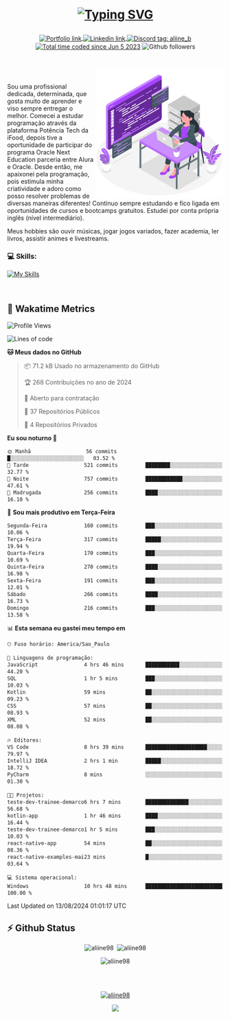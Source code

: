 # <p align = "center"><a href="https://git.io/typing-svg"><img src="https://readme-typing-svg.demolab.com?font=Space+Mono&size=28&pause=1000&duration=4000&color=8E58F7&vCenter=true&width=500&lines=%E2%9C%A8+Ol%C3%A1%2C+sou+Aline+Bevilacqua;%E2%9C%A8+Desenvolvedora+Web!" alt="Typing SVG" /></a></p>

<p align = "center">
    <a href="https://aliine98.github.io" target="_blank">
        <img alt="Portfolio link" align="center" src = "https://img.shields.io/badge/portfolio-8A2BE2?style=for-the-badge">
    </a>
    <a href="https://www.linkedin.com/in/aline-bevilacqua/" target="_blank">
        <img alt="Linkedin link" align="center" src = "https://img.shields.io/badge/LinkedIn-0077B5?style=for-the-badge&logo=linkedin&logoColor=white">
    </a>
    <a href="https://discord.com/" target="_blank">
        <img alt="Discord tag: aliine_b" align="center" src="https://img.shields.io/badge/-aliine__b-5865f2?style=flat-square&logo=Discord&logoColor=FFF" height="28">
    </a>
    <a href="https://wakatime.com/@aliine"><img src="https://wakatime.com/badge/user/d705bdc6-1244-4026-9380-8de8c1599f8d.svg?style=for-the-badge" alt="Total time coded since Jun 5 2023" align="center"/></a>
    <img alt="Github followers" align="center" src="https://img.shields.io/github/followers/Aliine98?style=for-the-badge&color=bf0f47&logo=github&logoColor=white">
</p><br>

<a href="https://storyset.com/"><img src="./assets/coding-amico.svg" width="300" align="right"></a>

<div align="left">
<br>

Sou uma profissional dedicada, determinada, que gosta muito de aprender e viso sempre entregar o melhor. Comecei a estudar programação através da plataforma Potência Tech da iFood, depois tive a oportunidade de participar do programa Oracle Next Education parceria entre Alura e Oracle. Desde então, me apaixonei pela programação, pois estimula minha criatividade e adoro como posso resolver problemas de diversas maneiras diferentes! Continuo sempre estudando e fico ligada em oportunidades de cursos e bootcamps gratuitos.
Estudei por conta própria inglês (nível intermediário).

Meus hobbies são ouvir músicas, jogar jogos variados, fazer academia, ler livros, assistir animes e livestreams.

### 💻 Skills:
[![My Skills](https://skillicons.dev/icons?i=html,css,js,bootstrap,tailwind,ts,mysql,angular,next,nuxt,express,mongo,java)](https://skillicons.dev)
</div>
<br>

## 🚀 Wakatime Metrics

<!--START_SECTION:waka-->
![Profile Views](http://img.shields.io/badge/Visualizac%C3%B5es%20do%20perfil-0-blue)

![Lines of code](https://img.shields.io/badge/Desde%20o%20Hello%20World%20eu%20escrevi-329.3%20thousand%20linhas%20de%20c%C3%B3digo-blue)

**🐱 Meus dados no GitHub** 

> 📦 71.2 kB Usado no armazenamento do GitHub 
 > 
> 🏆 268 Contribuições no ano de 2024
 > 
> 💼 Aberto para contratação
 > 
> 📜 37 Repositórios Públicos 
 > 
> 🔑 4 Repositórios Privados 
 > 
**Eu sou noturno 🦉** 

```text
🌞 Manhã                  56 commits          █░░░░░░░░░░░░░░░░░░░░░░░░   03.52 % 
🌆 Tarde                  521 commits         ████████░░░░░░░░░░░░░░░░░   32.77 % 
🌃 Noite                  757 commits         ████████████░░░░░░░░░░░░░   47.61 % 
🌙 Madrugada              256 commits         ████░░░░░░░░░░░░░░░░░░░░░   16.10 % 
```
📅 **Sou mais produtivo em Terça-Feira** 

```text
Segunda-Feira            160 commits         ███░░░░░░░░░░░░░░░░░░░░░░   10.06 % 
Terça-Feira              317 commits         █████░░░░░░░░░░░░░░░░░░░░   19.94 % 
Quarta-Feira             170 commits         ███░░░░░░░░░░░░░░░░░░░░░░   10.69 % 
Quinta-Feira             270 commits         ████░░░░░░░░░░░░░░░░░░░░░   16.98 % 
Sexta-Feira              191 commits         ███░░░░░░░░░░░░░░░░░░░░░░   12.01 % 
Sábado                   266 commits         ████░░░░░░░░░░░░░░░░░░░░░   16.73 % 
Domingo                  216 commits         ███░░░░░░░░░░░░░░░░░░░░░░   13.58 % 
```


📊 **Esta semana eu gastei meu tempo em** 

```text
🕑︎ Fuso horário: America/Sao_Paulo

💬 Linguagens de programação: 
JavaScript               4 hrs 46 mins       ███████████░░░░░░░░░░░░░░   44.20 % 
SQL                      1 hr 5 mins         ███░░░░░░░░░░░░░░░░░░░░░░   10.03 % 
Kotlin                   59 mins             ██░░░░░░░░░░░░░░░░░░░░░░░   09.23 % 
CSS                      57 mins             ██░░░░░░░░░░░░░░░░░░░░░░░   08.93 % 
XML                      52 mins             ██░░░░░░░░░░░░░░░░░░░░░░░   08.08 % 

🔥 Editores: 
VS Code                  8 hrs 39 mins       ████████████████████░░░░░   79.97 % 
IntelliJ IDEA            2 hrs 1 min         █████░░░░░░░░░░░░░░░░░░░░   18.72 % 
PyCharm                  8 mins              ░░░░░░░░░░░░░░░░░░░░░░░░░   01.30 % 

🐱‍💻 Projetos: 
teste-dev-trainee-demarco6 hrs 7 mins        ██████████████░░░░░░░░░░░   56.68 % 
kotlin-app               1 hr 46 mins        ████░░░░░░░░░░░░░░░░░░░░░   16.44 % 
teste-dev-trainee-demarco1 hr 5 mins         ███░░░░░░░░░░░░░░░░░░░░░░   10.03 % 
react-native-app         54 mins             ██░░░░░░░░░░░░░░░░░░░░░░░   08.36 % 
react-native-examples-mai23 mins             █░░░░░░░░░░░░░░░░░░░░░░░░   03.64 % 

💻 Sistema operacional: 
Windows                  10 hrs 48 mins      █████████████████████████   100.00 % 
```


 Last Updated on 13/08/2024 01:01:17 UTC
<!--END_SECTION:waka-->
 
## ⚡ Github Status

<p align="center"><img src="https://my-github-readme-stats-aliine98.vercel.app/api?username=aliine98&show_icons=true&locale=en&theme=radical" alt="aliine98" />&nbsp;&nbsp;<img src="https://my-github-readme-stats-aliine98.vercel.app/api/top-langs?username=aliine98&show_icons=true&locale=en&layout=compact&theme=radical&exclude_repo=my-github-readme-stats,my-github-readme-streak-stats,github-readme-streak-stats,ajax-com-js-puro" alt="aliine98" /></p>

<p align="center"><img src="https://streak-stats.demolab.com?user=aliine98&theme=radical" alt="aliine98" /></p>

<br><br>
<p align="center"> <a href="https://github.com/ryo-ma/github-profile-trophy" target="_blank"><img src="https://github-profile-trophy.vercel.app/?username=aliine98&theme=radical&column=4" alt="aliine98" /></a> </p>

<p align="center"><img src="https://media4.giphy.com/media/C1bBFL2dMQxA4/giphy.gif?cid=ecf05e47z7xqxd7gboyuplq95r7v869x9bi8msk1upllpme2&ep=v1_gifs_search&rid=giphy.gif&ct=g" width="700"></p>
